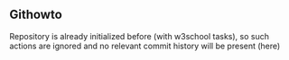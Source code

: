 ## Githowto

Repository is already initialized before (with w3school tasks), so such actions are ignored and no relevant commit history will be present (here)